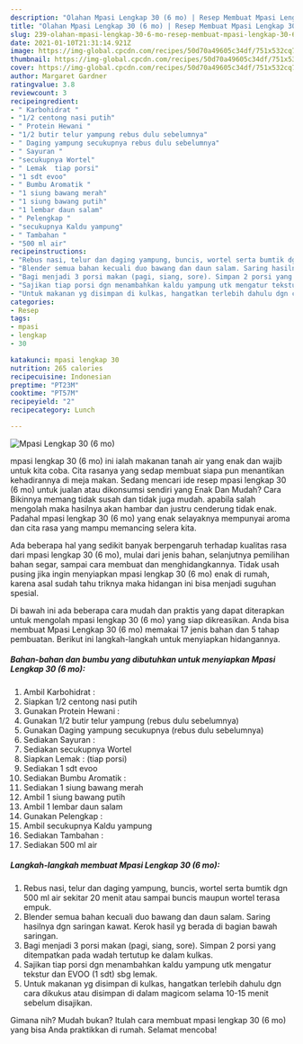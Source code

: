 ```yaml
---
description: "Olahan Mpasi Lengkap 30 (6 mo) | Resep Membuat Mpasi Lengkap 30 (6 mo) Yang Sedap"
title: "Olahan Mpasi Lengkap 30 (6 mo) | Resep Membuat Mpasi Lengkap 30 (6 mo) Yang Sedap"
slug: 239-olahan-mpasi-lengkap-30-6-mo-resep-membuat-mpasi-lengkap-30-6-mo-yang-sedap
date: 2021-01-10T21:31:14.921Z
image: https://img-global.cpcdn.com/recipes/50d70a49605c34df/751x532cq70/mpasi-lengkap-30-6-mo-foto-resep-utama.jpg
thumbnail: https://img-global.cpcdn.com/recipes/50d70a49605c34df/751x532cq70/mpasi-lengkap-30-6-mo-foto-resep-utama.jpg
cover: https://img-global.cpcdn.com/recipes/50d70a49605c34df/751x532cq70/mpasi-lengkap-30-6-mo-foto-resep-utama.jpg
author: Margaret Gardner
ratingvalue: 3.8
reviewcount: 3
recipeingredient:
- " Karbohidrat "
- "1/2 centong nasi putih"
- " Protein Hewani "
- "1/2 butir telur yampung rebus dulu sebelumnya"
- " Daging yampung secukupnya rebus dulu sebelumnya"
- " Sayuran "
- "secukupnya Wortel"
- " Lemak  tiap porsi"
- "1 sdt evoo"
- " Bumbu Aromatik "
- "1 siung bawang merah"
- "1 siung bawang putih"
- "1 lembar daun salam"
- " Pelengkap "
- "secukupnya Kaldu yampung"
- " Tambahan "
- "500 ml air"
recipeinstructions:
- "Rebus nasi, telur dan daging yampung, buncis, wortel serta bumtik dgn 500 ml air sekitar 20 menit atau sampai buncis maupun wortel terasa empuk."
- "Blender semua bahan kecuali duo bawang dan daun salam. Saring hasilnya dgn saringan kawat. Kerok hasil yg berada di bagian bawah saringan."
- "Bagi menjadi 3 porsi makan (pagi, siang, sore). Simpan 2 porsi yang ditempatkan pada wadah tertutup ke dalam kulkas."
- "Sajikan tiap porsi dgn menambahkan kaldu yampung utk mengatur tekstur dan EVOO (1 sdt) sbg lemak."
- "Untuk makanan yg disimpan di kulkas, hangatkan terlebih dahulu dgn cara dikukus atau disimpan di dalam magicom selama 10-15 menit sebelum disajikan."
categories:
- Resep
tags:
- mpasi
- lengkap
- 30

katakunci: mpasi lengkap 30 
nutrition: 265 calories
recipecuisine: Indonesian
preptime: "PT23M"
cooktime: "PT57M"
recipeyield: "2"
recipecategory: Lunch

---
```



![Mpasi Lengkap 30 (6 mo)](https://img-global.cpcdn.com/recipes/50d70a49605c34df/751x532cq70/mpasi-lengkap-30-6-mo-foto-resep-utama.jpg)


mpasi lengkap 30 (6 mo) ini ialah makanan tanah air yang enak dan wajib untuk kita coba. Cita rasanya yang sedap membuat siapa pun menantikan kehadirannya di meja makan.
Sedang mencari ide resep mpasi lengkap 30 (6 mo) untuk jualan atau dikonsumsi sendiri yang Enak Dan Mudah? Cara Bikinnya memang tidak susah dan tidak juga mudah. apabila salah mengolah maka hasilnya akan hambar dan justru cenderung tidak enak. Padahal mpasi lengkap 30 (6 mo) yang enak selayaknya mempunyai aroma dan cita rasa yang mampu memancing selera kita.

Ada beberapa hal yang sedikit banyak berpengaruh terhadap kualitas rasa dari mpasi lengkap 30 (6 mo), mulai dari jenis bahan, selanjutnya pemilihan bahan segar, sampai cara membuat dan menghidangkannya. Tidak usah pusing jika ingin menyiapkan mpasi lengkap 30 (6 mo) enak di rumah, karena asal sudah tahu triknya maka hidangan ini bisa menjadi suguhan spesial.




Di bawah ini ada beberapa cara mudah dan praktis yang dapat diterapkan untuk mengolah mpasi lengkap 30 (6 mo) yang siap dikreasikan. Anda bisa membuat Mpasi Lengkap 30 (6 mo) memakai 17 jenis bahan dan 5 tahap pembuatan. Berikut ini langkah-langkah untuk menyiapkan hidangannya.

<!--inarticleads1-->

##### Bahan-bahan dan bumbu yang dibutuhkan untuk menyiapkan Mpasi Lengkap 30 (6 mo):

1. Ambil  Karbohidrat :
1. Siapkan 1/2 centong nasi putih
1. Gunakan  Protein Hewani :
1. Gunakan 1/2 butir telur yampung (rebus dulu sebelumnya)
1. Gunakan  Daging yampung secukupnya (rebus dulu sebelumnya)
1. Sediakan  Sayuran :
1. Sediakan secukupnya Wortel
1. Siapkan  Lemak : (tiap porsi)
1. Sediakan 1 sdt evoo
1. Sediakan  Bumbu Aromatik :
1. Sediakan 1 siung bawang merah
1. Ambil 1 siung bawang putih
1. Ambil 1 lembar daun salam
1. Gunakan  Pelengkap :
1. Ambil secukupnya Kaldu yampung
1. Sediakan  Tambahan :
1. Sediakan 500 ml air




<!--inarticleads2-->

##### Langkah-langkah membuat Mpasi Lengkap 30 (6 mo):

1. Rebus nasi, telur dan daging yampung, buncis, wortel serta bumtik dgn 500 ml air sekitar 20 menit atau sampai buncis maupun wortel terasa empuk.
1. Blender semua bahan kecuali duo bawang dan daun salam. Saring hasilnya dgn saringan kawat. Kerok hasil yg berada di bagian bawah saringan.
1. Bagi menjadi 3 porsi makan (pagi, siang, sore). Simpan 2 porsi yang ditempatkan pada wadah tertutup ke dalam kulkas.
1. Sajikan tiap porsi dgn menambahkan kaldu yampung utk mengatur tekstur dan EVOO (1 sdt) sbg lemak.
1. Untuk makanan yg disimpan di kulkas, hangatkan terlebih dahulu dgn cara dikukus atau disimpan di dalam magicom selama 10-15 menit sebelum disajikan.




Gimana nih? Mudah bukan? Itulah cara membuat mpasi lengkap 30 (6 mo) yang bisa Anda praktikkan di rumah. Selamat mencoba!
